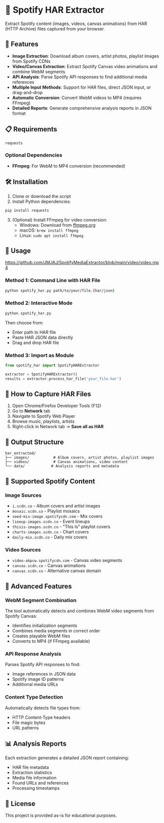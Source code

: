 # 🎵 Spotify HAR Extractor

Extract Spotify content (images, videos, canvas animations) from HAR (HTTP Archive) files captured from your browser.

## 🚀 Features

- **Image Extraction**: Download album covers, artist photos, playlist images from Spotify CDNs
- **Video/Canvas Extraction**: Extract Spotify Canvas video animations and combine WebM segments
- **API Analysis**: Parse Spotify API responses to find additional media references
- **Multiple Input Methods**: Support for HAR files, direct JSON input, or drag-and-drop
- **Automatic Conversion**: Convert WebM videos to MP4 (requires FFmpeg)
- **Detailed Reports**: Generate comprehensive analysis reports in JSON format

## 📋 Requirements

```
requests
```

### Optional Dependencies
- **FFmpeg**: For WebM to MP4 conversion (recommended)

## 🛠️ Installation

1. Clone or download the script
2. Install Python dependencies:
```bash
pip install requests
```

3. (Optional) Install FFmpeg for video conversion:
   - Windows: Download from [ffmpeg.org](https://ffmpeg.org/download.html)
   - macOS: `brew install ffmpeg`
   - Linux: `sudo apt install ffmpeg`

## 📖 Usage

https://github.com/JMJAJ/SpotifyMediaExtractor/blob/main/video/video.mp4

### Method 1: Command Line with HAR File
```bash
python spotify_har.py path/to/your/file.(har/json)
```

### Method 2: Interactive Mode
```bash
python spotify_har.py
```
Then choose from:
- Enter path to HAR file
- Paste HAR JSON data directly
- Drag and drop HAR file

### Method 3: Import as Module
```python
from spotify_har import SpotifyHARExtractor

extractor = SpotifyHARExtractor()
results = extractor.process_har_file('your_file.har')
```

## 📁 How to Capture HAR Files

1. Open Chrome/Firefox Developer Tools (F12)
2. Go to **Network** tab
3. Navigate to Spotify Web Player
4. Browse music, playlists, artists
5. Right-click in Network tab → **Save all as HAR**

## 📂 Output Structure

```
har_extracted/
├── images/           # Album covers, artist photos, playlist images
├── videos/           # Canvas animations, video content
└── data/            # Analysis reports and metadata
```

## 🎯 Supported Spotify Content

### Image Sources
- `i.scdn.co` - Album covers and artist images
- `mosaic.scdn.co` - Playlist mosaics
- `seed-mix-image.spotifycdn.com` - Mix covers
- `lineup-images.scdn.co` - Event lineups
- `thisis-images.scdn.co` - "This Is" playlist covers
- `charts-images.scdn.co` - Chart covers
- `daily-mix.scdn.co` - Daily mix covers

### Video Sources
- `video-akpcw.spotifycdn.com` - Canvas video segments
- `canvas.scdn.co` - Canvas animations
- `canvaz.scdn.co` - Alternative canvas domain

## 🔧 Advanced Features

### WebM Segment Combination
The tool automatically detects and combines WebM video segments from Spotify Canvas:
- Identifies initialization segments
- Combines media segments in correct order
- Creates playable WebM files
- Converts to MP4 (if FFmpeg available)

### API Response Analysis
Parses Spotify API responses to find:
- Image references in JSON data
- Spotify image ID patterns
- Additional media URLs

### Content Type Detection
Automatically detects file types from:
- HTTP Content-Type headers
- File magic bytes
- URL patterns

## 📊 Analysis Reports

Each extraction generates a detailed JSON report containing:
- HAR file metadata
- Extraction statistics
- Media file information
- Found URLs and references
- Processing timestamps

## 📄 License


This project is provided as-is for educational purposes.


